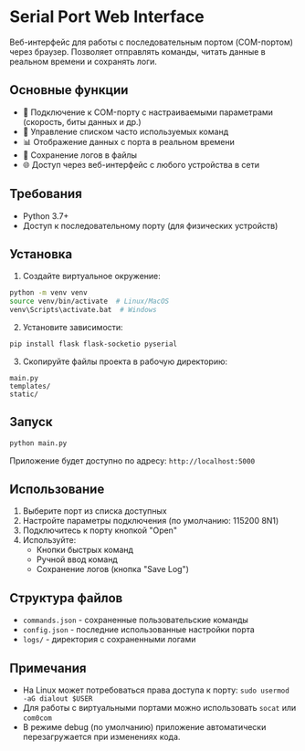 # Serial Port Web Interface

Веб-интерфейс для работы с последовательным портом (COM-портом) через браузер. Позволяет отправлять команды, читать данные в реальном времени и сохранять логи.

## Основные функции
- 📡 Подключение к COM-порту с настраиваемыми параметрами (скорость, биты данных и др.)
- 📝 Управление списком часто используемых команд
- 📊 Отображение данных с порта в реальном времени
- 💾 Сохранение логов в файлы
- 🌐 Доступ через веб-интерфейс с любого устройства в сети

## Требования
- Python 3.7+
- Доступ к последовательному порту (для физических устройств)

## Установка
1. Создайте виртуальное окружение:
```bash
python -m venv venv
source venv/bin/activate  # Linux/MacOS
venv\Scripts\activate.bat  # Windows
```

2. Установите зависимости:
```bash
pip install flask flask-socketio pyserial
```

3. Скопируйте файлы проекта в рабочую директорию:
```
main.py
templates/
static/
```

## Запуск
```bash
python main.py
```

Приложение будет доступно по адресу: `http://localhost:5000`

## Использование
1. Выберите порт из списка доступных
2. Настройте параметры подключения (по умолчанию: 115200 8N1)
3. Подключитесь к порту кнопкой "Open"
4. Используйте:
   - Кнопки быстрых команд
   - Ручной ввод команд
   - Сохранение логов (кнопка "Save Log")

## Структура файлов
- `commands.json` - сохраненные пользовательские команды
- `config.json` - последние использованные настройки порта
- `logs/` - директория с сохраненными логами

## Примечания
- На Linux может потребоваться права доступа к порту: `sudo usermod -aG dialout $USER`
- Для работы с виртуальными портами можно использовать `socat` или `com0com`
- В режиме debug (по умолчанию) приложение автоматически перезагружается при изменениях кода.
